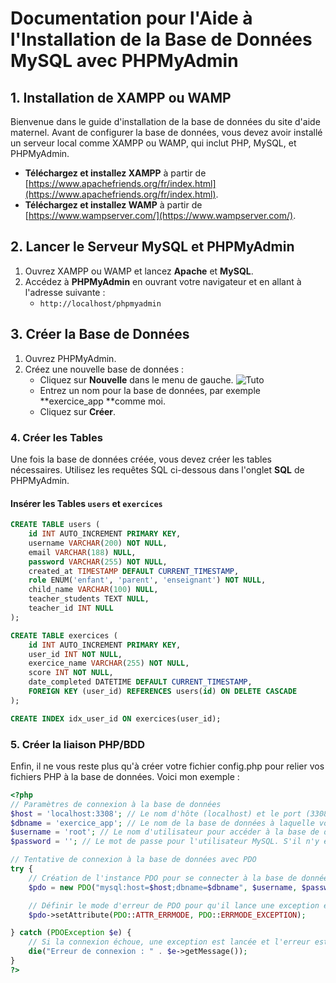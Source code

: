 # Documentation pour l'Aide à l'Installation de la Base de Données MySQL avec PHPMyAdmin

## 1. Installation de XAMPP ou WAMP

Bienvenue dans le guide d'installation de la base de données du site d'aide maternel. Avant de configurer la base de données, vous devez avoir installé un serveur local comme XAMPP ou WAMP, qui inclut PHP, MySQL, et PHPMyAdmin.

- **Téléchargez et installez XAMPP** à partir de [https://www.apachefriends.org/fr/index.html](https://www.apachefriends.org/fr/index.html).
- **Téléchargez et installez WAMP** à partir de [https://www.wampserver.com/](https://www.wampserver.com/).

## 2. Lancer le Serveur MySQL et PHPMyAdmin

1. Ouvrez XAMPP ou WAMP et lancez **Apache** et **MySQL**.
2. Accédez à **PHPMyAdmin** en ouvrant votre navigateur et en allant à l'adresse suivante : 
   - `http://localhost/phpmyadmin`

## 3. Créer la Base de Données

1. Ouvrez PHPMyAdmin.
2. Créez une nouvelle base de données :
   - Cliquez sur **Nouvelle** dans le menu de gauche.
   ![Tuto](image.png)
   - Entrez un nom pour la base de données, par exemple **exercice_app **comme moi.
   - Cliquez sur **Créer**.

### 4. Créer les Tables

Une fois la base de données créée, vous devez créer les tables nécessaires. Utilisez les requêtes SQL ci-dessous dans l'onglet **SQL** de PHPMyAdmin.

#### Insérer les Tables `users` et `exercices`

```sql
CREATE TABLE users (
    id INT AUTO_INCREMENT PRIMARY KEY,
    username VARCHAR(200) NOT NULL,
    email VARCHAR(188) NULL,
    password VARCHAR(255) NOT NULL,
    created_at TIMESTAMP DEFAULT CURRENT_TIMESTAMP,
    role ENUM('enfant', 'parent', 'enseignant') NOT NULL,
    child_name VARCHAR(100) NULL,
    teacher_students TEXT NULL,
    teacher_id INT NULL
);

CREATE TABLE exercices (
    id INT AUTO_INCREMENT PRIMARY KEY,
    user_id INT NOT NULL,
    exercice_name VARCHAR(255) NOT NULL,
    score INT NOT NULL,
    date_completed DATETIME DEFAULT CURRENT_TIMESTAMP,
    FOREIGN KEY (user_id) REFERENCES users(id) ON DELETE CASCADE
);

CREATE INDEX idx_user_id ON exercices(user_id);
```
### 5. Créer la liaison PHP/BDD

Enfin, il ne vous reste plus qu'à créer votre fichier config.php pour relier vos fichiers PHP à la base de données. Voici mon exemple :

```php
<?php
// Paramètres de connexion à la base de données
$host = 'localhost:3308'; // Le nom d'hôte (localhost) et le port (3308). Si votre MySQL fonctionne sur le port par défaut (3306), vous pouvez simplement écrire 'localhost'.
$dbname = 'exercice_app'; // Le nom de la base de données à laquelle vous voulez vous connecter
$username = 'root'; // Le nom d'utilisateur pour accéder à la base de données (ici 'root' pour un serveur local)
$password = ''; // Le mot de passe pour l'utilisateur MySQL. S'il n'y en a pas, laissez la chaîne vide.

// Tentative de connexion à la base de données avec PDO
try {
    // Création de l'instance PDO pour se connecter à la base de données
    $pdo = new PDO("mysql:host=$host;dbname=$dbname", $username, $password);

    // Définir le mode d'erreur de PDO pour qu'il lance une exception en cas d'erreur
    $pdo->setAttribute(PDO::ATTR_ERRMODE, PDO::ERRMODE_EXCEPTION);

} catch (PDOException $e) {
    // Si la connexion échoue, une exception est lancée et l'erreur est affichée
    die("Erreur de connexion : " . $e->getMessage());
}
?>
```